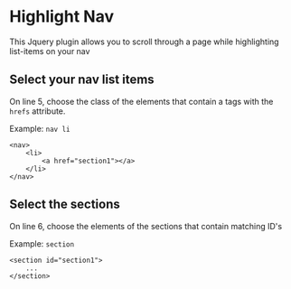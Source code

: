 # Highlight Nav

This Jquery plugin allows you to scroll through a page while highlighting list-items on your nav

## Select your nav list items 

On line 5, choose the class of the elements that contain a tags with the `hrefs` attribute. 

Example: `nav li`

```
<nav>
	<li>
		<a href="section1"></a>
	</li>
</nav>

```

## Select the sections 

On line 6, choose the elements of the sections that contain matching ID's

Example: `section`

```
<section id="section1">
	...
</section>

```